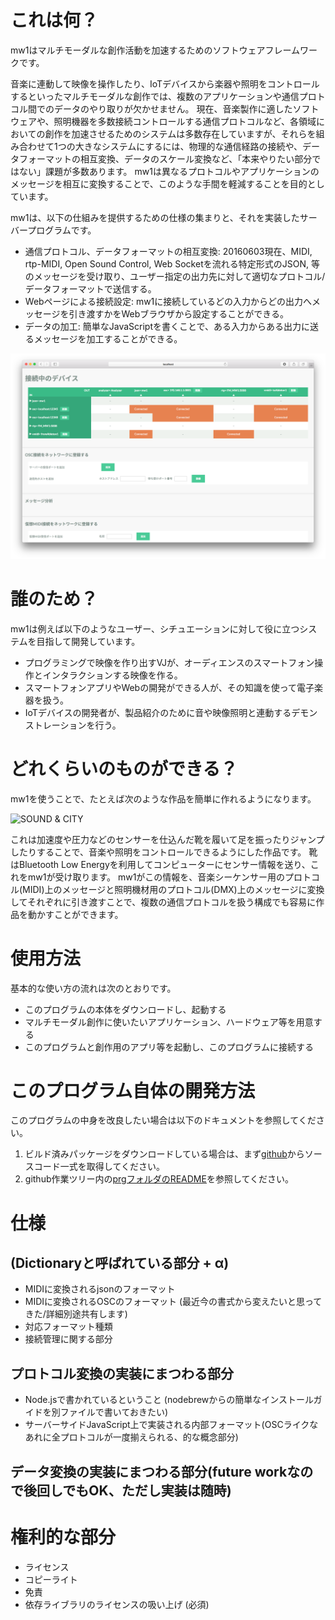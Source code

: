 # これは何？
mw1はマルチモーダルな創作活動を加速するためのソフトウェアフレームワークです。

音楽に連動して映像を操作したり、IoTデバイスから楽器や照明をコントロールするといったマルチモーダルな創作では、複数のアプリケーションや通信プロトコル間でのデータのやり取りが欠かせません。
現在、音楽製作に適したソフトウェアや、照明機器を多数接続コントロールする通信プロトコルなど、各領域においての創作を加速させるためのシステムは多数存在していますが、それらを組み合わせて1つの大きなシステムにするには、物理的な通信経路の接続や、データフォーマットの相互変換、データのスケール変換など、「本来やりたい部分ではない」課題が多数あります。
mw1は異なるプロトコルやアプリケーションのメッセージを相互に変換することで、このような手間を軽減することを目的としています。

mw1は、以下の仕組みを提供するための仕様の集まりと、それを実装したサーバープログラムです。

- 通信プロトコル、データフォーマットの相互変換: 20160603現在、MIDI, rtp-MIDI, Open Sound Control, Web Socketを流れる特定形式のJSON, 等のメッセージを受け取り、ユーザー指定の出力先に対して適切なプロトコル/データフォーマットで送信する。
- Webページによる接続設定: mw1に接続しているどの入力からどの出力へメッセージを引き渡すかをWebブラウザから設定することができる。
- データの加工: 簡単なJavaScriptを書くことで、ある入力からある出力に送るメッセージを加工することができる。

![screenshot](doc/screenshot.png)



# 誰のため？
mw1は例えば以下のようなユーザー、シチュエーションに対して役に立つシステムを目指して開発しています。

- プログラミングで映像を作り出すVJが、オーディエンスのスマートフォン操作とインタラクションする映像を作る。
- スマートフォンアプリやWebの開発ができる人が、その知識を使って電子楽器を扱う。
- IoTデバイスの開発者が、製品紹介のために音や映像照明と連動するデモンストレーションを行う。


# どれくらいのものができる？

mw1を使うことで、たとえば次のような作品を簡単に作れるようになります。

![SOUND & CITY](doc/sac.png)

これは加速度や圧力などのセンサーを仕込んだ靴を履いて足を振ったりジャンプしたりすることで、音楽や照明をコントロールできるようにした作品です。
靴はBluetooth Low Energyを利用してコンピューターにセンサー情報を送り、これをmw1が受け取ります。
mw1がこの情報を、音楽シーケンサー用のプロトコル(MIDI)上のメッセージと照明機材用のプロトコル(DMX)上のメッセージに変換してそれぞれに引き渡すことで、複数の通信プロトコルを扱う構成でも容易に作品を動かすことができます。


# 使用方法
基本的な使い方の流れは次のとおりです。

- このプログラムの本体をダウンロードし、起動する
- マルチモーダル創作に使いたいアプリケーション、ハードウェア等を用意する
- このプログラムと創作用のアプリ等を起動し、このプログラムに接続する


# このプログラム自体の開発方法
このプログラムの中身を改良したい場合は以下のドキュメントを参照してください。

1. ビルド済みパッケージをダウンロードしている場合は、まず[github](https://xxxxx/xxx)からソースコード一式を取得してください。
2. github作業ツリー内の[prgフォルダのREADME](prg/README.md)を参照してください。


# 仕様

## (Dictionaryと呼ばれている部分 + α)
- MIDIに変換されるjsonのフォーマット
- MIDIに変換されるOSCのフォーマット (最近今の書式から変えたいと思ってきた/詳細別途共有します)
- 対応フォーマット種類
- 接続管理に関する部分

## プロトコル変換の実装にまつわる部分
- Node.jsで書かれているということ (nodebrewからの簡単なインストールガイドを別ファイルで書いておきたい)
- サーバーサイドJavaScript上で実装される内部フォーマット(OSCライクなあれに全プロトコルが一度揃えられる、的な概念部分)

## データ変換の実装にまつわる部分(future workなので後回しでもOK、ただし実装は随時)

# 権利的な部分
- ライセンス
- コピーライト
- 免責
- 依存ライブラリのライセンスの吸い上げ (必須)
